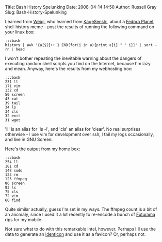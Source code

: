 Title: Bash History Spelunking
Date: 2008-04-14 14:50
Author: Russell Gray
Slug: Bash-History-Spelunking

Learned from
[Weiqi](http://www.weiqigao.com/blog/2008/04/11/whats_in_your_history.html),
who learned from
[KageSenshi](http://blog.kagesenshi.org/2008/04/me-me.html), about a
[Fedora Planet](http://planet.fedoraproject.org/) shell history meme -
post the results of running the following command on your linux box:

    :::bash
    history | awk '{a[$2]++ } END{for(i in a){print a[i] " " i}}' | sort -rn | head

I won't bother repeating the inevitable warning about the dangers of
executing random shell scripts you find on the Internet, because I'm
lazy and mean. Anyway, here's the results from my webhosting box:

    :::bash
    231 ll
    171 vim
    132 cd
    50 screen
    43 cat
    39 tail
    34 ls
    34 cls
    32 exit
    31 wget

'll' is an alias for 'ls -l', and 'cls' an alias for 'clear'. No real
surprises otherwise - I use vim for development over ssh, I tail my logs
occasionally, and live in GNU Screen.

Here's the output from my home box:

    :::bash
    254 ll
    181 cd
    148 sudo
    123 rm
    123 ffmpeg
    86 screen
    83 ls
    75 cls
    72 vim
    60 find

Quite similar actually, guess I'm set in my ways. The ffmpeg count is a
bit of an anomaly, since I used it a lot recently to re-encode a bunch
of [Futurama](http://en.wikipedia.org/wiki/Futurama) rips for my mobile.

Not sure what to do with this remarkable intel, however. Perhaps I'll
use the data to generate an
[Identicon](http://www.docuverse.com/blog/donpark/2007/01/19/identicon-explained)
and use it as a favicon? Or, perhaps not.
